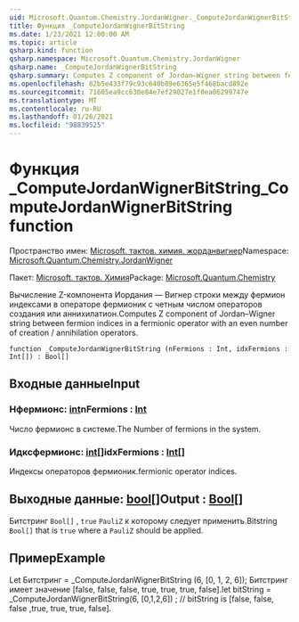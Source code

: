 ```yaml
---
uid: Microsoft.Quantum.Chemistry.JordanWigner._ComputeJordanWignerBitString
title: Функция _ComputeJordanWignerBitString
ms.date: 1/23/2021 12:00:00 AM
ms.topic: article
qsharp.kind: function
qsharp.namespace: Microsoft.Quantum.Chemistry.JordanWigner
qsharp.name: _ComputeJordanWignerBitString
qsharp.summary: Computes Z component of Jordan–Wigner string between fermion indices in a fermionic operator with an even number of creation / annihilation operators.
ms.openlocfilehash: 82b5e433f79c93c640b89e6365e5f468bacd892e
ms.sourcegitcommit: 71605ea9cc630e84e7ef29027e1f0ea06299747e
ms.translationtype: MT
ms.contentlocale: ru-RU
ms.lasthandoff: 01/26/2021
ms.locfileid: "98839525"
---
```

# <a name="_computejordanwignerbitstring-function"></a><span data-ttu-id="611d1-102">Функция _ComputeJordanWignerBitString</span><span class="sxs-lookup"><span data-stu-id="611d1-102">_ComputeJordanWignerBitString function</span></span>

<span data-ttu-id="611d1-103">Пространство имен: [Microsoft. тактов. химия. жорданвигнер](xref:Microsoft.Quantum.Chemistry.JordanWigner)</span><span class="sxs-lookup"><span data-stu-id="611d1-103">Namespace: [Microsoft.Quantum.Chemistry.JordanWigner](xref:Microsoft.Quantum.Chemistry.JordanWigner)</span></span>

<span data-ttu-id="611d1-104">Пакет: [Microsoft. тактов. Химия](https://nuget.org/packages/Microsoft.Quantum.Chemistry)</span><span class="sxs-lookup"><span data-stu-id="611d1-104">Package: [Microsoft.Quantum.Chemistry](https://nuget.org/packages/Microsoft.Quantum.Chemistry)</span></span>


<span data-ttu-id="611d1-105">Вычисление Z-компонента Иордания — Вигнер строки между фермион индексами в операторе фермионик с четным числом операторов создания или аннихилатион.</span><span class="sxs-lookup"><span data-stu-id="611d1-105">Computes Z component of Jordan–Wigner string between fermion indices in a fermionic operator with an even number of creation / annihilation operators.</span></span>

```qsharp
function _ComputeJordanWignerBitString (nFermions : Int, idxFermions : Int[]) : Bool[]
```


## <a name="input"></a><span data-ttu-id="611d1-106">Входные данные</span><span class="sxs-lookup"><span data-stu-id="611d1-106">Input</span></span>

### <a name="nfermions--int"></a><span data-ttu-id="611d1-107">Нфермионс: [int](xref:microsoft.quantum.lang-ref.int)</span><span class="sxs-lookup"><span data-stu-id="611d1-107">nFermions : [Int](xref:microsoft.quantum.lang-ref.int)</span></span>

<span data-ttu-id="611d1-108">Число фермионс в системе.</span><span class="sxs-lookup"><span data-stu-id="611d1-108">The Number of fermions in the system.</span></span>


### <a name="idxfermions--int"></a><span data-ttu-id="611d1-109">Идксфермионс: [int](xref:microsoft.quantum.lang-ref.int)[]</span><span class="sxs-lookup"><span data-stu-id="611d1-109">idxFermions : [Int](xref:microsoft.quantum.lang-ref.int)[]</span></span>

<span data-ttu-id="611d1-110">Индексы операторов фермионик.</span><span class="sxs-lookup"><span data-stu-id="611d1-110">fermionic operator indices.</span></span>



## <a name="output--bool"></a><span data-ttu-id="611d1-111">Выходные данные: [bool](xref:microsoft.quantum.lang-ref.bool)[]</span><span class="sxs-lookup"><span data-stu-id="611d1-111">Output : [Bool](xref:microsoft.quantum.lang-ref.bool)[]</span></span>

<span data-ttu-id="611d1-112">Битстринг `Bool[]` , `true` `PauliZ` к которому следует применить.</span><span class="sxs-lookup"><span data-stu-id="611d1-112">Bitstring `Bool[]` that is `true` where a `PauliZ` should be applied.</span></span>

## <a name="example"></a><span data-ttu-id="611d1-113">Пример</span><span class="sxs-lookup"><span data-stu-id="611d1-113">Example</span></span>

<span data-ttu-id="611d1-114">Let Битстринг = _ComputeJordanWignerBitString (6, [0, 1, 2, 6]); Битстринг имеет значение [false, false, false, true, true, true, false].</span><span class="sxs-lookup"><span data-stu-id="611d1-114">let bitString = _ComputeJordanWignerBitString(6, [0,1,2,6]) ; // bitString is [false, false, false ,true, true, true, false].</span></span>
